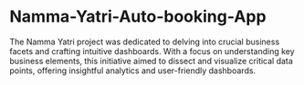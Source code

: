 # Namma-Yatri-Auto-booking-App
The Namma Yatri project was dedicated to delving into crucial business facets and crafting intuitive dashboards. With a focus on understanding key business elements, this initiative aimed to dissect and visualize critical data points, offering insightful analytics and user-friendly dashboards.
